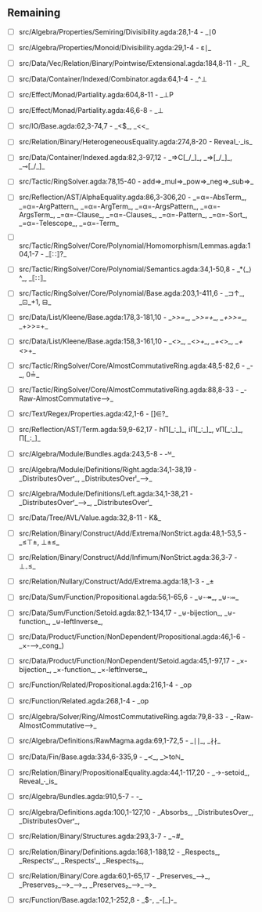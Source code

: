 ## Remaining

- [ ] src/Algebra/Properties/Semiring/Divisibility.agda:28,1-4 -  \_∣0

- [ ] src/Algebra/Properties/Monoid/Divisibility.agda:29,1-4 -  ε∣\_

- [ ] src/Data/Vec/Relation/Binary/Pointwise/Extensional.agda:184,8-11 -  \_R\_

- [ ] src/Data/Container/Indexed/Combinator.agda:64,1-4 -  \_^⊥

- [ ] src/Effect/Monad/Partiality.agda:604,8-11 -  \_⊥P

- [ ] src/Effect/Monad/Partiality.agda:46,6-8 -  \_⊥

- [ ] src/IO/Base.agda:62,3-74,7 -  \_<$\_, \_<<\_

- [ ] src/Relation/Binary/HeterogeneousEquality.agda:274,8-20 -  Reveal\_·\_is\_

- [ ] src/Data/Container/Indexed.agda:82,3-97,12 -  \_⇒C[\_/\_]\_, \_⇒[\_/\_]\_, \_⊸[\_/\_]\_

- [ ] src/Tactic/RingSolver.agda:78,15-40 -  add⇒\_mul⇒\_pow⇒\_neg⇒\_sub⇒\_

- [ ] src/Reflection/AST/AlphaEquality.agda:86,3-306,20 -  \_=α=-AbsTerm\_, \_=α=-ArgPattern\_, \_=α=-ArgTerm\_, \_=α=-ArgsPattern\_, \_=α=-ArgsTerm\_, \_=α=-Clause\_, \_=α=-Clauses\_, \_=α=-Pattern\_, \_=α=-Sort\_, \_=α=-Telescope\_, \_=α=-Term\_

- [ ] src/Tactic/RingSolver/Core/Polynomial/Homomorphism/Lemmas.agda:104,1-7 -  \_⟦∷⟧?\_

- [ ] src/Tactic/RingSolver/Core/Polynomial/Semantics.agda:34,1-50,8 -  \_*⟨\_⟩^\_, \_⟦∷⟧\_

- [ ] src/Tactic/RingSolver/Core/Polynomial/Base.agda:203,1-411,6 -  \_⊐↑\_, \_⊡\_+1, ⊟\_

- [ ] src/Data/List/Kleene/Base.agda:178,3-181,10 -  \_*>>=*\_, \_*>>=+\_, \_+>>=*\_, \_+>>=+\_

- [ ] src/Data/List/Kleene/Base.agda:158,3-161,10 -  \_*<*>*\_, \_*<*>+\_, \_+<*>*\_, \_+<*>+\_

- [ ] src/Tactic/RingSolver/Core/AlmostCommutativeRing.agda:48,5-82,6 -  \_-\_, 0≟\_

- [ ] src/Tactic/RingSolver/Core/AlmostCommutativeRing.agda:88,8-33 -  \_-Raw-AlmostCommutative⟶\_

- [ ] src/Text/Regex/Properties.agda:42,1-6 -  []∈?\_

- [ ] src/Reflection/AST/Term.agda:59,9-62,17 -  hΠ[\_∶\_]\_, iΠ[\_∶\_]\_, vΠ[\_∶\_]\_, Π[\_∶\_]\_

- [ ] src/Algebra/Module/Bundles.agda:243,5-8 -  -ᴹ\_

- [ ] src/Algebra/Module/Definitions/Right.agda:34,1-38,19 -  \_DistributesOverʳ\_, \_DistributesOverˡ\_⟶\_

- [ ] src/Algebra/Module/Definitions/Left.agda:34,1-38,21 -  \_DistributesOverʳ\_⟶\_, \_DistributesOverˡ\_

- [ ] src/Data/Tree/AVL/Value.agda:32,8-11 -  K&\_

- [ ] src/Relation/Binary/Construct/Add/Extrema/NonStrict.agda:48,1-53,5 -  \_≤⊤±, ⊥±≤\_

- [ ] src/Relation/Binary/Construct/Add/Infimum/NonStrict.agda:36,3-7 -  ⊥₋≤\_

- [ ] src/Relation/Nullary/Construct/Add/Extrema.agda:18,1-3 -  \_±

- [ ] src/Data/Sum/Function/Propositional.agda:56,1-65,6 -  \_⊎-↠\_, \_⊎-⤖\_

- [ ] src/Data/Sum/Function/Setoid.agda:82,1-134,17 -  \_⊎-bijection\_, \_⊎-function\_, \_⊎-leftInverse\_,

- [ ] src/Data/Product/Function/NonDependent/Propositional.agda:46,1-6 -  \_×-⟶\_cong\_)

- [ ] src/Data/Product/Function/NonDependent/Setoid.agda:45,1-97,17 -  \_×-bijection\_, \_×-function\_, \_×-leftInverse\_,

- [ ] src/Function/Related/Propositional.agda:216,1-4 -  \_op

- [ ] src/Function/Related.agda:268,1-4 -  \_op

- [ ] src/Algebra/Solver/Ring/AlmostCommutativeRing.agda:79,8-33 -  \_-Raw-AlmostCommutative⟶\_

- [ ] src/Algebra/Definitions/RawMagma.agda:69,1-72,5 -  \_∣∣\_, \_∤∤\_

- [ ] src/Data/Fin/Base.agda:334,6-335,9 -  \_≺\_, \_≻toℕ\_

- [ ] src/Relation/Binary/PropositionalEquality.agda:44,1-117,20 -  \_→-setoid\_, Reveal\_·\_is\_

- [ ] src/Algebra/Bundles.agda:910,5-7 -  -\_

- [ ] src/Algebra/Definitions.agda:100,1-127,10 -  \_Absorbs\_, \_DistributesOver\_, \_DistributesOverʳ\_,

- [ ] src/Relation/Binary/Structures.agda:293,3-7 -  \_¬#\_

- [ ] src/Relation/Binary/Definitions.agda:168,1-188,12 -  \_Respects\_, \_Respectsʳ\_, \_Respectsˡ\_, \_Respects₂\_,

- [ ] src/Relation/Binary/Core.agda:60,1-65,17 -  \_Preserves\_⟶\_, \_Preserves₂\_⟶\_⟶\_, \_Preserves₂\_⟶\_⟶\_

- [ ] src/Function/Base.agda:102,1-252,8 -  \_$-, \_-[\_]-\_

